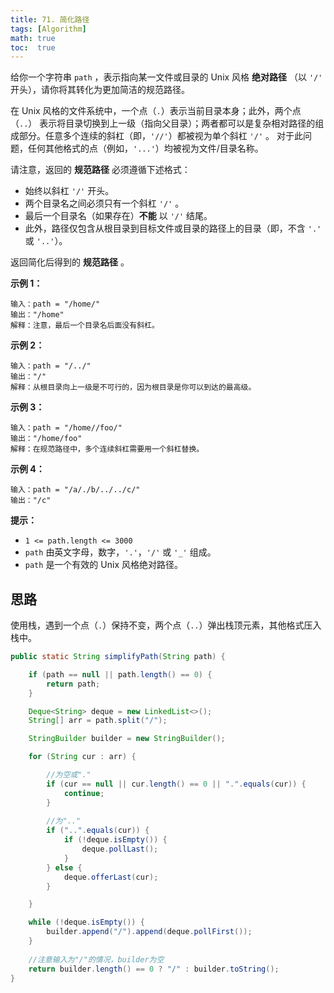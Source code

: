 ```yaml
---
title: 71. 简化路径
tags: [Algorithm]
math: true
toc:  true
---
```


给你一个字符串 `path` ，表示指向某一文件或目录的 Unix 风格 **绝对路径** （以 `'/'` 开头），请你将其转化为更加简洁的规范路径。

在 Unix 风格的文件系统中，一个点（`.`）表示当前目录本身；此外，两个点 （`..`） 表示将目录切换到上一级（指向父目录）；两者都可以是复杂相对路径的组成部分。任意多个连续的斜杠（即，`'//'`）都被视为单个斜杠 `'/'` 。 对于此问题，任何其他格式的点（例如，`'...'`）均被视为文件/目录名称。

请注意，返回的 **规范路径** 必须遵循下述格式：

- 始终以斜杠 `'/'` 开头。
- 两个目录名之间必须只有一个斜杠 `'/'` 。
- 最后一个目录名（如果存在）**不能** 以 `'/'` 结尾。
- 此外，路径仅包含从根目录到目标文件或目录的路径上的目录（即，不含 `'.'` 或 `'..'`）。

返回简化后得到的 **规范路径** 。

 

**示例 1：**

```
输入：path = "/home/"
输出："/home"
解释：注意，最后一个目录名后面没有斜杠。 
```

**示例 2：**

```
输入：path = "/../"
输出："/"
解释：从根目录向上一级是不可行的，因为根目录是你可以到达的最高级。
```

**示例 3：**

```
输入：path = "/home//foo/"
输出："/home/foo"
解释：在规范路径中，多个连续斜杠需要用一个斜杠替换。
```

**示例 4：**

```
输入：path = "/a/./b/../../c/"
输出："/c"
```

 

**提示：**

- `1 <= path.length <= 3000`
- `path` 由英文字母，数字，`'.'`，`'/'` 或 `'_'` 组成。
- `path` 是一个有效的 Unix 风格绝对路径。

## 思路

使用栈，遇到一个点（`.`）保持不变，两个点（`..`）弹出栈顶元素，其他格式压入栈中。

```java
public static String simplifyPath(String path) {

    if (path == null || path.length() == 0) {
        return path;
    }

    Deque<String> deque = new LinkedList<>();
    String[] arr = path.split("/");

    StringBuilder builder = new StringBuilder();

    for (String cur : arr) {

        //为空或"."
        if (cur == null || cur.length() == 0 || ".".equals(cur)) {
            continue;
        }
        
        //为".."
        if ("..".equals(cur)) {
            if (!deque.isEmpty()) {
                deque.pollLast();
            }
        } else {
            deque.offerLast(cur);
        }

    }

    while (!deque.isEmpty()) {
        builder.append("/").append(deque.pollFirst());
    }
    
    //注意输入为"/"的情况，builder为空
    return builder.length() == 0 ? "/" : builder.toString();
}
```

